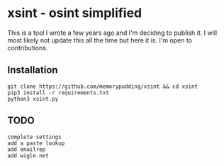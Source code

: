 # xsint - osint simplified

This is a tool I wrote a few years ago and I'm deciding to publish it.
I will most likely not update this all the time but here it is.
I'm open to contributions. 

## Installation
```shell
git clone https://github.com/memorypudding/xsint && cd xsint
pip3 install -r requirements.txt
python3 xsint.py
```

## TODO
```
complete settings
add a paste lookup
add emailrep
add wigle.net
```
